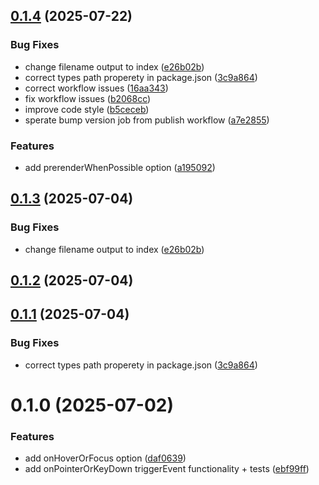 ## [0.1.4](https://github.com/amazinglynormal/prefetch/compare/v0.1.0...v0.1.4) (2025-07-22)


### Bug Fixes

* change filename output to index ([e26b02b](https://github.com/amazinglynormal/prefetch/commit/e26b02bd2ab585a0679ea2819f227c724f614e6a))
* correct types path properety in package.json ([3c9a864](https://github.com/amazinglynormal/prefetch/commit/3c9a864bad57c8eecd7988fe3e573816b6662d60))
* correct workflow issues ([16aa343](https://github.com/amazinglynormal/prefetch/commit/16aa343210580194f062389d2746daa54789bf63))
* fix workflow issues ([b2068cc](https://github.com/amazinglynormal/prefetch/commit/b2068cca87b0cd7c35fb96e6ae6d317bcf929f80))
* improve code style ([b5ceceb](https://github.com/amazinglynormal/prefetch/commit/b5ceceb8ca90671bd1c37b65cc54c93e56d947bb))
* sperate bump version job from publish workflow ([a7e2855](https://github.com/amazinglynormal/prefetch/commit/a7e2855241b14fd3aee06cf14695e805c730213e))


### Features

* add prerenderWhenPossible option ([a195092](https://github.com/amazinglynormal/prefetch/commit/a195092048c2b178a9d7a23d3fd1e0d04b5b552d))



## [0.1.3](https://github.com/amazinglynormal/prefetch/compare/v0.1.2...v0.1.3) (2025-07-04)


### Bug Fixes

* change filename output to index ([e26b02b](https://github.com/amazinglynormal/prefetch/commit/e26b02bd2ab585a0679ea2819f227c724f614e6a))



## [0.1.2](https://github.com/amazinglynormal/prefetch/compare/v0.1.1...v0.1.2) (2025-07-04)



## [0.1.1](https://github.com/amazinglynormal/prefetch/compare/v0.1.0...v0.1.1) (2025-07-04)


### Bug Fixes

* correct types path properety in package.json ([3c9a864](https://github.com/amazinglynormal/prefetch/commit/3c9a864bad57c8eecd7988fe3e573816b6662d60))



# 0.1.0 (2025-07-02)


### Features

* add onHoverOrFocus option ([daf0639](https://github.com/amazinglynormal/prefetch/commit/daf063930aabc479655c8e1948106c364b3c7c52))
* add onPointerOrKeyDown triggerEvent functionality + tests ([ebf99ff](https://github.com/amazinglynormal/prefetch/commit/ebf99ff2cbffdaef9a52520cef8e128834892c01))



